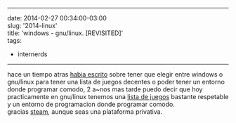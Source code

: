 
---
date: 2014-02-27 00:34:00-03:00  
slug: '2014-linux'  
title: 'windows - gnu/linux. [REVISITED]'  
tags:  
- internerds  

---
  
hace un tiempo atras [habia escrito](https://github.com/lvm/lvm.github.io/blob/master/_posts/2012-03-08-2012-linux.markdown) sobre tener que elegir entre windows o gnu/linux para tener una lista de juegos decentes o poder tener un entorno donde programar comodo, 2 a~nos mas tarde puedo decir que hoy practicamente en gnu/linux tenemos una [lista de juegos](http://steamdb.info/linux/) bastante respetable y un entorno de programacion donde programar comodo.  
gracias [steam](http://store.steampowered.com), aunque seas una plataforma privativa.
